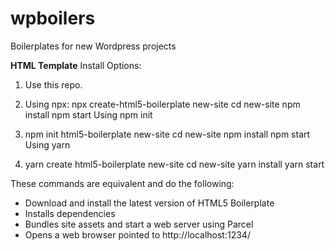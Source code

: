 # wpboilers
Boilerplates for new Wordpress projects

**HTML Template**
Install Options:
1. Use this repo.

2. Using npx:
    npx create-html5-boilerplate new-site
    cd new-site
    npm install
    npm start
    Using npm init

3. npm init html5-boilerplate new-site
    cd new-site
    npm install
    npm start
    Using yarn

4. yarn create html5-boilerplate new-site
    cd new-site
    yarn install
    yarn start

These commands are equivalent and do the following:
  - Download and install the latest version of HTML5 Boilerplate
  - Installs dependencies
  - Bundles site assets and start a web server using Parcel
  - Opens a web browser pointed to http://localhost:1234/

